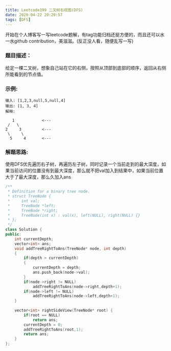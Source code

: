 ```yaml
---
title: Leetcode199 二叉树右视图(DFS)
date: 2020-04-22 20:20:57
tags: [DFS]
---
```


开始在个人博客写一写leetcode题解，有tag功能归档还挺方便的，而且还可以水一水github contribution，美滋滋。(反正没人看，随便乱写一写)

### 题目描述：  
给定一棵二叉树，想象自己站在它的右侧，按照从顶部到底部的顺序，返回从右侧所能看到的节点值。

### 示例:
```
输入: [1,2,3,null,5,null,4]
输出: [1, 3, 4]
解释:

   1            <---
 /   \
2     3         <---
 \     \
  5     4       <---

```

### 解题思路:  
使用DFS优先遍历右子树，再遍历左子树，同时记录一个当前走到的最大深度，如果当前访问的位置没有到最大深度，那么就不把val加入到结果中，如果当前位置大于了最大深度，那么久加入ans

```cpp
/**
 * Definition for a binary tree node.
 * struct TreeNode {
 *     int val;
 *     TreeNode *left;
 *     TreeNode *right;
 *     TreeNode(int x) : val(x), left(NULL), right(NULL) {}
 * };
 */
class Solution {
public:
    int currentDepth;
    vector<int> ans;
    void addTreeRightToAns(TreeNode* node, int depth)
    {
        if(depth > currentDepth)
        {
            currentDepth = depth;
            ans.push_back(node->val);
        }
        if(node->right != NULL)
            addTreeRightToAns(node->right,depth+1);
        if(node->left != NULL)
            addTreeRightToAns(node->left,depth+1);
    }
    
    vector<int> rightSideView(TreeNode* root) {
        if(root == NULL)
            return ans;
        currentDepth = 0;
        addTreeRightToAns(root,1);
        return ans;
    }
};
```